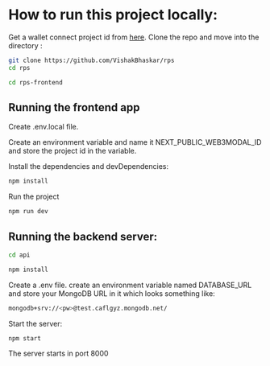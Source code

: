 # How to run this project locally:
Get a wallet connect project id from [here](https://walletconnect.com/).
Clone the repo and move into the directory : 
```sh
git clone https://github.com/VishakBhaskar/rps
cd rps
```

```sh
cd rps-frontend
```

## Running the frontend app

Create .env.local file.

Create an environment variable and name it NEXT_PUBLIC_WEB3MODAL_ID and store the project id in the variable.

Install the dependencies and devDependencies:
```sh
npm install
```
Run the project
```sh
npm run dev
```
## Running the backend server:
```sh
cd api
```
```sh
npm install
```

Create a .env file.
create an environment variable named DATABASE_URL and store your MongoDB URL in it which looks something like:
```sh
mongodb+srv://<pw>@test.caflgyz.mongodb.net/
```
Start the server:
```sh
npm start
```

The server starts in port 8000 
